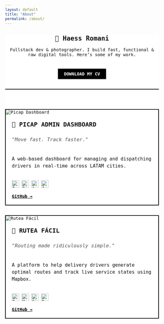 ```yaml
---
layout: default
title: "About"
permalink: /about/
---
```


<!-- Google Fonts: Space Mono for brutalist aesthetic -->
<link href="https://fonts.googleapis.com/css2?family=Space+Mono&display=swap" rel="stylesheet">

<style>
  .about-container {
    font-family: 'Space Mono', monospace;
    background: #fff;
    color: #111;
  }

  .landing {
    text-align: center;
    margin-bottom: 4rem;
    border-bottom: 2px solid #000;
    padding-bottom: 2rem;
  }

  .button {
    display: inline-block;
    background: #000;
    color: #fff;
    padding: 0.5em 1.25em;
    text-decoration: none;
    font-weight: bold;
    text-transform: uppercase;
    margin-top: 1.5rem;
    border: 2px solid #000;
  }

  .button:hover {
    background: #fff;
    color: #000;
  }

  .portfolio-grid {
    display: grid;
    gap: 2rem;
    grid-template-columns: repeat(auto-fit, minmax(300px, 1fr));
  }

  .project-card {
    border: 2px solid #000;
    background: #fff;
    display: flex;
    flex-direction: column;
  }

.project-image {
  width: 100%;
  border-bottom: 2px solid #000;
}

.project-image img {
  width: 100%;
  height: auto;
  display: block;
}

  .project-content {
    padding: 1.25rem;
    display: flex;
    flex-direction: column;
    gap: 0.75rem;
  }

  .project-title {
    font-size: 1.25rem;
    font-weight: bold;
    text-transform: uppercase;
    margin: 0;
  }

  .project-tagline {
    font-size: 1rem;
    font-style: italic;
    color: #555;
  }

  .project-description {
    font-size: 0.95rem;
    line-height: 1.5;
  }

  .tech-stack {
    display: flex;
    flex-wrap: wrap;
    gap: 0.5rem;
    align-items: center;
    margin-top: 0.5rem;
  }

  .tech-stack img {
    width: 24px;
    height: 24px;
  }

  .project-content a {
    font-weight: bold;
    color: #000;
    text-decoration: underline;
    margin-top: 0.5rem;
  }

  .project-content a:hover {
    text-decoration: none;
  }
</style>

<div class="about-container">
  <section class="landing">
    <h1>🧱 Haess Romani</h1>
    <p>Fullstack dev & photographer. I build fast, functional & raw digital tools. Here’s some of my work.</p>
    <a href="https://drive.google.com/uc?export=download&id=YOUR_FILE_ID" class="button">Download My CV</a>
  </section>

  <section class="portfolio-grid">
    <!-- Project 1 -->
    <div class="project-card">
      <img src="https://placehold.co/800x400" alt="Picap Dashboard">
      <div class="project-content">
        <h2 class="project-title">🚕 Picap Admin Dashboard</h2>
        <p class="project-tagline">"Move fast. Track faster."</p>
        <p class="project-description">A web-based dashboard for managing and dispatching drivers in real-time across LATAM cities.</p>
        <div class="tech-stack">
          <img src="https://cdn.simpleicons.org/react/000000" alt="React">
          <img src="https://cdn.simpleicons.org/firebase/000000" alt="Firebase">
          <img src="https://cdn.simpleicons.org/apollographql/000000" alt="Apollo">
          <img src="https://cdn.simpleicons.org/javascript/000000" alt="JavaScript">
        </div>
        <a href="https://github.com/haessromani/picapweb" target="_blank">GitHub →</a>
      </div>
    </div>
    <!-- Project 2 -->
    <div class="project-card">
      <img src="https://placehold.co/800x400" alt="Rutea Fácil">
      <div class="project-content">
        <h2 class="project-title">🚚 Rutea Fácil</h2>
        <p class="project-tagline">"Routing made ridiculously simple."</p>
        <p class="project-description">A platform to help delivery drivers generate optimal routes and track live service states using Mapbox.</p>
        <div class="tech-stack">
          <img src="https://cdn.simpleicons.org/rubyonrails/000000" alt="Rails">
          <img src="https://cdn.simpleicons.org/mapbox/000000" alt="Mapbox">
          <img src="https://cdn.simpleicons.org/sidekiq/000000" alt="Sidekiq">
          <img src="https://cdn.simpleicons.org/postgresql/000000" alt="PostgreSQL">
        </div>
        <a href="https://github.com/haessromani/rutea-facil" target="_blank">GitHub →</a>
      </div>
    </div>
  </section>
</div>
